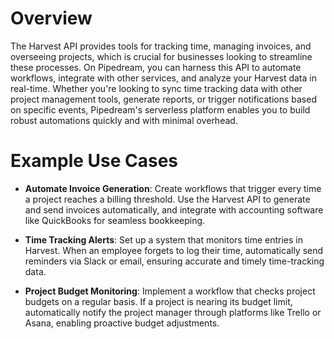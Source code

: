 # Overview

The Harvest API provides tools for tracking time, managing invoices, and overseeing projects, which is crucial for businesses looking to streamline these processes. On Pipedream, you can harness this API to automate workflows, integrate with other services, and analyze your Harvest data in real-time. Whether you're looking to sync time tracking data with other project management tools, generate reports, or trigger notifications based on specific events, Pipedream's serverless platform enables you to build robust automations quickly and with minimal overhead.

# Example Use Cases

- **Automate Invoice Generation**: Create workflows that trigger every time a project reaches a billing threshold. Use the Harvest API to generate and send invoices automatically, and integrate with accounting software like QuickBooks for seamless bookkeeping.

- **Time Tracking Alerts**: Set up a system that monitors time entries in Harvest. When an employee forgets to log their time, automatically send reminders via Slack or email, ensuring accurate and timely time-tracking data.

- **Project Budget Monitoring**: Implement a workflow that checks project budgets on a regular basis. If a project is nearing its budget limit, automatically notify the project manager through platforms like Trello or Asana, enabling proactive budget adjustments.
